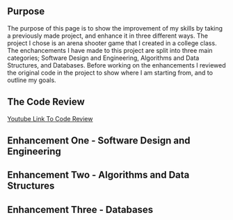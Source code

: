## Purpose 
The purpose of this page is to show the improvement of my skills by taking a previously made project, and enhance it in three different ways. The project I chose is an arena shooter game that I created in a college class. The enchancements I have made to this project are split into three main categories; Software Design and Engineering, Algorithms and Data Structures, and Databases. Before working on the enhancements I reviewed the original code in the project to show where I am starting from, and to outline my goals. 

## The Code Review 
[Youtube Link To Code Review](https://youtu.be/oa3iN82uB4Y)

## Enhancement One - Software Design and Engineering 

## Enhancement Two - Algorithms and Data Structures 

## Enhancement Three - Databases
